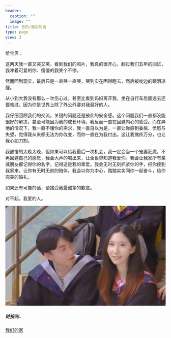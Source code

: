 ```yaml
---
header:
  caption: ""
  image: ""
title: 告白/最后的话
type: page
view: 2
---
```


给宝贝：

这两天我一直又哭又笑，看到我们的照片，我真的很开心，翻过我们五年的回忆，我冲着可爱的你、傻傻的我笑个不停。

然而回到现实，最后只是一直哭一直哭，哭到实在困得睡去，然后被枕边的眼泪凉醒。

从小到大我没有那么一次伤心过。甚至比看到妈妈离开我，坐在自行车后面远去还要难过。因为你是世界上除了外公外婆对我最好的人。

我仔细回顾我们的交流，关键的问题还是彼此的安全感。这个问题我们一直都没能很好的解决，甚至可能因为我的成长环境，我反而一直在回避内心的感受。而在异地的情况下，我一直不懂你的需求，我一直自以为是，一直让你感到委屈、愤怒与失望，觉得我从来都无法为你改变，而你一直在为我付出。这让我愧疚万分，也让我心如刀割。

我醒悟的太晚太晚，但如果可以给我最后一次机会，我一定会当一个宠妻狂魔，不再回避自己的感觉，我会大声的喊出来，让全世界知道我爱你。我会让我家所有亲戚朋友都记得你的名字，记得这是我的挚爱。我会无时无刻抓紧你的手，把你接到我家来，让你有无时无刻的陪伴。我会以你为中心，踏踏实实同你一起奋斗，给你完美的婚礼。

如果还有可能的话，请接受我最诚挚的歉意。

对不起，我爱的人。

![](image/look.jpg)

##### 链接到..
[我们的家](https://ziqian-xia.tech/family/)
